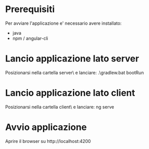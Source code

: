 # Prerequisiti
Per avviare l'applicazione e' necessario avere installato:
 * java
 * npm / angular-cli

# Lancio applicazione lato server
Posizionarsi nella cartella server\ e lanciare:
.\gradlew.bat bootRun

# Lancio applicazione lato client
Posizionarsi nella cartella client\ e lanciare:
ng serve

# Avvio applicazione
Aprire il browser su http://localhost:4200